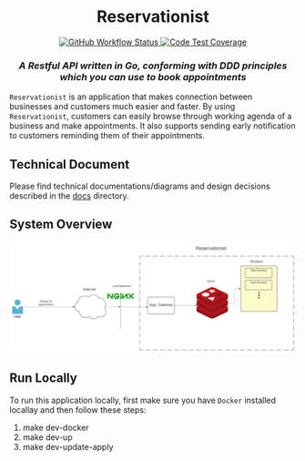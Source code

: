 <div align="center">
    <h1>Reservationist</h1>
    <a href="https://github.com/ameghdadian/reservationist/actions">
        <img src="https://img.shields.io/github/actions/workflow/status/ameghdadian/reservationist/github-actions.yaml?branch=main&label=CI&logo=github&style=flat-square" height="20" alt="GitHub Workflow Status">
    </a>
    <a href="#">
        <img src="https://img.shields.io/coverallsCoverage/github/ameghdadian/reservationist" height="20" alt="Code Test Coverage">
    </a>

  <h3><em>A Restful API written in Go, conforming with DDD principles which you can use to book appointments</em></h3>
</div>

`Reservationist` is an application that makes connection between businesses and customers much easier and faster. By using `Reservationist`, customers can easily browse through working agenda of a business and make appointments. It also supports sending early notification to customers reminding them of their appointments.

## Technical Document

Please find technical documentations/diagrams and design decisions described in the [docs](./docs/) directory.

## System Overview
![System in a glimpse](./docs/arch/System-Overview.svg)

## Run Locally

To run this application locally, first make sure you have `Docker` installed locallay and then follow these steps:
1. make dev-docker
2. make dev-up
3. make dev-update-apply

